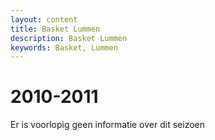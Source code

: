 ```yaml
---
layout: content
title: Basket Lummen
description: Basket Lummen
keywords: Basket, Lummen
---
```


# 2010-2011

Er is voorlopig geen informatie over dit seizoen